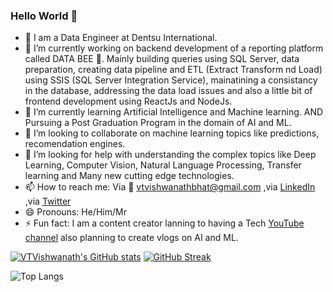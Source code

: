 ### Hello World 👋

- 🚗 I am a Data Engineer at Dentsu International.
- 🔭 I’m currently working on backend development of a reporting platform called DATA BEE 🐝. Mainly building queries using SQL Server, data preparation, creating data pipeline and ETL (Extract Transform nd Load) using SSIS (SQL Server Integration Service), mainatining a consistancy in the database, addressing the data load issues and also a little bit of frontend development using ReactJs and NodeJs.
- 🌱 I’m currently learning Artificial Intelligence and Machine learning. AND Pursuing a Post Graduation Program in the domain of AI and ML.
- 👯 I’m looking to collaborate on machine learning topics like predictions, recomendation engines. 
- 🤔 I’m looking for help with understanding the complex topics like Deep Learning, Computer Vision, Natural Language Processing, Transfer learning and Many new cutting edge technologies.
- 📫 How to reach me: Via 📧 vtvishwanathbhat@gmail.com ,via [LinkedIn](https://www.linkedin.com/in/vtvishwanath/) ,via [Twitter](https://twitter.com/Techie_VISH)
- 😄 Pronouns: He/Him/Mr
- ⚡ Fun fact: I am a content creator lanning to having a Tech [YouTube channel](https://www.youtube.com/techievish) also planning to create vlogs on AI and ML.


<!--
**VTVISHWANATH/VTVISHWANATH** is a ✨ _special_ ✨ repository because its `README.md` (this file) appears on your GitHub profile.

Here are some ideas to get you started:

- 🔭 I’m currently working on ...
- 🌱 I’m currently learning ...
- 👯 I’m looking to collaborate on ...
- 🤔 I’m looking for help with ...
- 💬 Ask me about ...
- 📫 How to reach me: ...
- 😄 Pronouns: ...
- ⚡ Fun fact: ...
-->


[![VTVishwanath's GitHub stats](https://github-readme-stats.vercel.app/api?username=VTVishwanath&?count_private=true&theme=gotham&show_icons=true&include_all_commits=yes)](https://github.com/anuraghazra/github-readme-stats) 
[![GitHub Streak](https://github-readme-streak-stats.herokuapp.com?user=VTVishwanath&theme=gotham)](https://git.io/streak-stats)

![Top Langs](https://github-readme-stats.vercel.app/api/top-langs/?username=VTVishwanath&theme=gotham&layout=compact)

